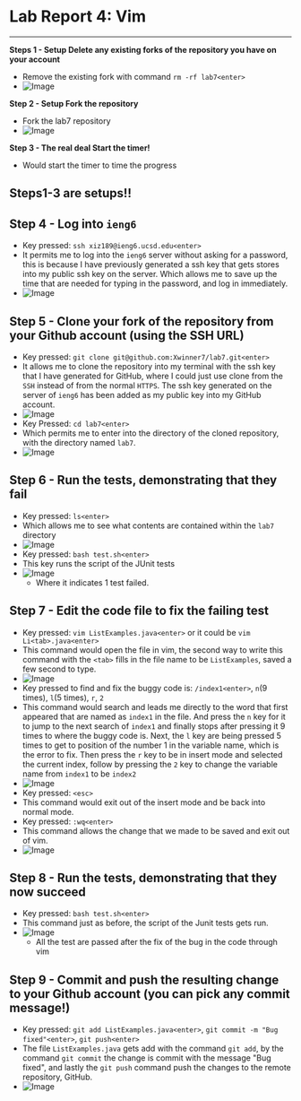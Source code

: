 # **Lab Report 4: Vim**
---
**Steps 1 - Setup Delete any existing forks of the repository you have on your account**
- Remove the existing fork with command `rm -rf lab7<enter>`
- ![Image](removelab7.png)

**Step 2 - Setup Fork the repository**
- Fork the lab7 repository
- ![Image](lab7.png)

**Step 3 - The real deal Start the timer!**
- Would start the timer to time the progress

## **Steps1-3 are setups!!**


## **Step 4 - Log into `ieng6`**
- Key pressed: `ssh xiz189@ieng6.ucsd.edu<enter>`
- It permits me to log into the `ieng6` server without asking for a password, this is because I have previously generated a ssh key that gets stores into my public ssh key on the server. Which allows me to save up the time that are needed for typing in the password, and log in immediately.
- ![Image](ieng6.png)


## **Step 5 - Clone your fork of the repository from your Github account (using the SSH URL)**
- Key pressed: `git clone git@github.com:Xwinner7/lab7.git<enter>`
- It allows me to clone the repository into my terminal with the ssh key that I have generated for GitHub, where I could just use clone from the `SSH` instead of from the normal `HTTPS`. The ssh key generated on the server of `ieng6` has been added as my public key into my GitHub account.
- ![Image](clonelab7.png)
- Key Pressed: `cd lab7<enter>`
- Which permits me to enter into the directory of the cloned repository, with the directory named `lab7`.
- ![Image](cdlab7.png)


## **Step 6 - Run the tests, demonstrating that they fail**
- Key pressed: `ls<enter>`
- Which allows me to see what contents are contained within the `lab7` directory
- ![Image](lslab7.png)
- Key pressed: `bash test.sh<enter>`
- This key runs the script of the JUnit tests
- ![Image](testlab7.png)
  - Where it indicates 1 test failed.


## **Step 7 - Edit the code file to fix the failing test**
- Key pressed: `vim ListExamples.java<enter>` or it could be `vim Li<tab>.java<enter>`
- This command would open the file in vim, the second way to write this command with the `<tab>` fills in the file name to be `ListExamples`, saved a few second to type.
- ![Image](vimlab7.png)
- Key pressed to find and fix the buggy code is: `/index1<enter>`, `n`(9 times), `l`(5 times), `r`, `2`
- This command would search and leads me directly to the word that first appeared that are named as `index1` in the file. And press the `n` key for it to jump to the next search of `index1` and finally stops after pressing it 9 times to where the buggy code is. Next, the `l` key are being pressed 5 times to get to position of the number 1 in the variable name, which is the error to fix. Then press the `r` key to be in insert mode and selected the current index, follow by pressing the `2` key to change the variable name from `index1` to be `index2`
- ![Image](bugfixlab7.png)
- Key pressed: `<esc>`
- This command would exit out of the insert mode and be back into normal mode.
- Key pressed: `:wq<enter>`
- This command allows the change that we made to be saved and exit out of vim.
- ![Image](exitvimlab7.png)

  
## **Step 8 - Run the tests, demonstrating that they now succeed**
- Key pressed: `bash test.sh<enter>`
- This command just as before, the script of the Junit tests gets run.
- ![Image](testpasslab7.png)
  - All the test are passed after the fix of the bug in the code through vim


## **Step 9 - Commit and push the resulting change to your Github account (you can pick any commit message!)**
- Key pressed: `git add ListExamples.java<enter>`, `git commit -m "Bug fixed"<enter>`, `git push<enter>`
- The file `ListExamples.java` gets add with the command `git add`, by the command `git commit` the change is commit with the message "Bug fixed", and lastly the `git push` command push the changes to the remote repository, GitHub.
- ![Image](gitlab7.png)
